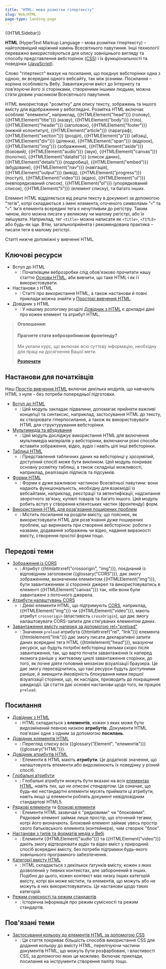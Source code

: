 ```yaml
---
title: "HTML: мова розмітки гіпертексту"
slug: Web/HTML
page-type: landing-page
---
```


{{HTMLSidebar}}

**HTML** (HyperText Markup Language – мова розмітки гіпертексту) – найголовніший наріжний камінь Всесвітнього павутиння. Інші технології переважно використовуються для опису зовнішнього вигляду та способу представлення вебсторінок ([CSS](/uk/docs/Web/CSS)) і їх функціональності та поведінки ([JavaScript](/uk/docs/Web/JavaScript)).

Слово "гіпертекст" вказує на посилання, що поєднує вебсторінки одна з одною, як всередині одного вебсайту, так між різними. Посилання – корінна особливість Вебу. Завантажуючи вміст до Інтернету та пов'язуючи його зі сторінками, створеними іншими людьми, можна стати дієвим учасником Всесвітнього павутиння.

HTML використовує "розмітку" для опису тексту, зображень та іншого вмісту для відображення у вебоглядачі. Розмітка HTML включає особливі "елементи", наприклад, {{HTMLElement("head")}} (голову), {{HTMLElement("title")}} (назву), {{HTMLElement("body")}} (тіло), {{HTMLElement("header")}} (заголовок), {{HTMLElement("footer")}}(нижній колонтитул), {{HTMLElement("article")}} (параграф), {{HTMLElement("section")}} (розділ), {{HTMLElement("p")}} (абзац), {{HTMLElement("div")}} (ділянка), {{HTMLElement("span")}} (відрізок), {{HTMLElement("img")}} (зображення), {{HTMLElement("aside")}} (боковий), {{HTMLElement("audio")}} (звук), {{HTMLElement("canvas")}} (полотно), {{HTMLElement("datalist")}} (список даних), {{HTMLElement("details")}} (подробиці), {{HTMLElement("embed")}} (вбудоване), {{HTMLElement("nav")}} (навігація), {{HTMLElement("output")}} (вивід), {{HTMLElement("progress")}} (поступ), {{HTMLElement("video")}} (відео), {{HTMLElement("ul")}} (невпорядкований список), {{HTMLElement("ol")}} (упорядкований список), {{HTMLElement("li")}} (елемент списку), та багато інших.

Елемент HTML відділяється від решти тексту в документі за допомогою "тегів", котрі складаються з імені елемента, оточеного символами "`<`" та "`>`". Ім'я елемента всередині тега є нечутливим до регістру. Таким чином, його можна писати у великому чи малому регістрі, або їх змішувати. Наприклад, тег `<title>` можна написати як `<Title>`, `<TITLE>` або будь-як іще. Втім, загальноприйнята і рекомендована практика – писати теги в малому регістрі.

Статті нижче допоміжні у вивченні HTML.

## Ключові ресурси

- Вступ до HTML
  - : Початківцям веброзробки слід обов'язково прочитати нашу статтю [Основи HTML](/uk/docs/Learn/Getting_started_with_the_web/HTML_basics), аби вивчити, що таке HTML і як її використовувати.
- Настанови з HTML
  - : Статті про використання HTML, а також настанови й повні приклади можна знайти у [Просторі вивчення HTML](/uk/docs/Learn/HTML).
- Довідник з HTML
  - : У нашому розлогому розділі [Довідник з HTML](/uk/docs/Web/HTML/Reference) є докладні дані про кожен елемент та атрибут HTML.

> **Оголошення:**
>
> #### Прагнете стати веброзробником фронтенду?
>
> Ми уклали курс, що включає всю суттєву інформацію, необхідну для
> праці на досягнення Вашої мети.
>
> [**Розпочати**](/uk/docs/Learn/Front-end_web_developer)

## Настанови для початківців

Наш [Простір вивчення HTML](/uk/docs/Learn/HTML) включає декілька модулів, що навчають HTML з нуля – без потреби попередньої підготовки.

- [Вступ до HTML](/uk/docs/Learn/HTML/Introduction_to_HTML)
  - : Цей модуль закладає підвалини, допомагає прийняти важливі концепції та синтаксис, наприклад, застосування HTML до тексту, як створювати гіперпосилання, а також як використовувати HTML для структурування вебсторінки.
- [Мультимедіа та вбудування](/uk/docs/Learn/HTML/Multimedia_and_embedding)
  - : Цей модуль досліджує використання HTML для включення мультимедіа матеріалів у вебсторінки, включаючи різні способи вставити зображення, відео, аудіо і навіть цілі інші вебсторінки.
- [Таблиці HTML](/uk/docs/Learn/HTML/Tables)
  - : Представлення табличних даних на вебсторінці у зрозумілий, доступний спосіб може бути викликом. Цей модуль покриває основну розмітку таблиці, а також складніші можливості, наприклад, реалізацію підписів та підсумків.
- [Форми HTML](/uk/docs/Learn/Forms)
  - : Форми є дуже важливою частиною Всесвітньої павутини: вони надають функціональність, необхідну для взаємодії із вебсайтами, наприклад, реєстрації та автентифікації, надсилання зворотного зв'язку, купівлі товарів та багато іншого. Цей модуль робить вступ у створення клієнтських частин (фронтенду) форм.
- [Використання HTML для розв'язання поширених проблем](/uk/docs/Learn/HTML/Howto)
  - : Містить посилання на розділи вмісту, що пояснює, як використовувати HTML для розв'язання дуже поширених проблем, що виринають при створенні вебсторінок: роботи з назвами, додавання зображень чи відео, надання виразності вмісту, створення простої форми тощо.

## Передові теми

- [Зображення із CORS](/uk/docs/Web/HTML/CORS_enabled_image)
  - : Атрибут {{htmlattrxref("crossorigin", "img")}}, поєднаний із відповідним заголовком {{glossary("CORS")}}, дає змогу зображенням, визначеним елементом {{HTMLElement("img")}}, бути завантаженими зі сторонніх джерел та використовуватись в елементі {{HTMLElement("canvas")}} так, ніби вони були завантажені з поточного джерела.
- [Атрибути налаштувань CORS](/uk/docs/Web/HTML/Attributes/crossorigin)
  - : Деякі елементи HTML, що підтримують [CORS](/uk/docs/Web/HTTP/CORS), наприклад, {{HTMLElement("img")}} чи {{HTMLElement("video")}}, мають атрибут `crossorigin` (властивість `crossOrigin`), що дає змогу налаштовувати CORS-запити для стягуваних елементом даних.
- [Завантаження вмісту наперед за допомогою rel="preload"](/uk/docs/Web/HTML/Attributes/rel/preload)
  - : Значення `preload` атрибута {{htmlattrxref("rel", "link")}} елемента {{htmlelement("link")}} дає змогу писати декларативні запити даних всередині тега HTML {{htmlelement("head")}}, вказуючи ресурси, що будуть потрібні вебсторінці вельми скоро після завантаження, так, що варто почати завантаження їх наперед якомога раніше у життєвому циклі завантаження сторінки, до того, як почне діяти головний механізм візуалізації браузера. Це дає змогу пересвідчитись, що такі ресурси будуть доступними раніше, й зменшити ймовірність блокування ними першої візуалізації сторінки, що, як наслідок, призводить до покращення швидкодії. Ця стаття дає основні настанови щодо того, як працює `preload`.

## Посилання

- [Довідник з HTML](/uk/docs/Web/HTML/Reference)
  - : HTML складається з **елементів**, кожен з яких може бути видозмінений певною низкою **атрибутів**. Документи HTML пов'язані одне з одним за допомогою **посилань**.
- [Довідник елементів HTML](/uk/docs/Web/HTML/Element)
  - : Перегляд списку всіх {{glossary("Element", "елементів")}} {{glossary("HTML")}}.
- [Довідник атрибутів HTML](/uk/docs/Web/HTML/Attributes)
  - : Елементи в HTML мають **атрибути**. Це додаткові значення, що налаштовують елементи або видозмінюють їх поведінку у різний спосіб.
- [Глобальні атрибути](/uk/docs/Web/HTML/Global_attributes)
  - : Глобальні атрибути можуть бути вказані на всіх [елементах HTML](/uk/docs/Web/HTML/Element), _навіть тих, що не описані стандартом_. Це означає, що будь-які нестандартні елементи мусять приймати ці атрибути, навіть якщо ці елементи роблять документ невідповідним стандартові HTML5.
- [Рядкові елементи](/uk/docs/Web/HTML/Inline_elements) та [блокові елементи](/uk/docs/Web/HTML/Block-level_elements)
  - : Елементи HTML зазвичай є "рядковими" чи "блоковими". Рядковий елемент займає лише простір, що оточений тегами, котрі його визначають. Блоковий елемент займає увесь простір свого батьківського елемента (контейнера), чим створює "блок".
- [Настанови з типів та форматів медіа у Вебі](/uk/docs/Web/Media/Formats)
  - : Елементи {{HTMLElement("audio")}} та {{HTMLElement("video")}} дають змогу відтворювати аудіо та відео вміст у природний спосіб всередині вмісту, без потреби підтримки будь-якого зовнішнього програмного забезпечення.
- [Категорії вмісту HTML](/uk/docs/Web/Guide/HTML/Content_categories)
  - : HTML складається з декількох ґатунків вмісту, кожен з яких дозволений у певних контекстах, але заборонений в інших. Подібно до цього, кожен контекст має низку інших категорій вмісту, котрі він може містити, та елементів, що можуть або не можуть в них використовуватись. Це настанови щодо таких категорій.
- [Режим сумісності та режим стандартів](/uk/docs/Web/HTML/Quirks_Mode_and_Standards_Mode)
  - : Історична інформація про режим сумісності та режим стандартів.

## Пов'язані теми

- [Застосування кольору до елементів HTML за допомогою CSS](/uk/docs/Web/CSS/CSS_Colors/Applying_color)
  - : Ця стаття покриває більшість способів використання CSS для додання кольору до вмісту HTML, перелічуючи частини документів HTML, що можуть бути розфарбовані, і властивості CSS, за допомогою яких це можливо. Включає приклади, посилання на інструменти створення палітр тощо.
